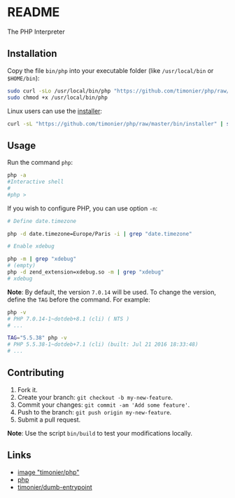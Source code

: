# README

The PHP Interpreter

## Installation

Copy the file `bin/php` into your executable folder (like `/usr/local/bin` or `$HOME/bin`):

```sh
sudo curl -sLo /usr/local/bin/php "https://github.com/timonier/php/raw/master/bin/php"
sudo chmod +x /usr/local/bin/php
```

Linux users can use the [installer](https://github.com/timonier/php/blob/master/bin/installer):

```sh
curl -sL "https://github.com/timonier/php/raw/master/bin/installer" | sudo sh -s install
```

## Usage

Run the command `php`:

```sh
php -a
#Interactive shell
#
#php >
```

If you wish to configure PHP, you can use option `-n`:

```sh
# Define date.timezone

php -d date.timezone=Europe/Paris -i | grep "date.timezone"

# Enable xdebug

php -m | grep "xdebug"
# (empty)
php -d zend_extension=xdebug.so -m | grep "xdebug"
# xdebug
```

__Note__: By default, the version `7.0.14` will be used. To change the version, define the `TAG` before the command. For example:

```sh
php -v
# PHP 7.0.14-1~dotdeb+8.1 (cli) ( NTS )
# ...

TAG="5.5.38" php -v
# PHP 5.5.38-1~dotdeb+7.1 (cli) (built: Jul 21 2016 18:33:48)
# ...
```

## Contributing

1. Fork it.
2. Create your branch: `git checkout -b my-new-feature`.
3. Commit your changes: `git commit -am 'Add some feature'`.
4. Push to the branch: `git push origin my-new-feature`.
5. Submit a pull request.

__Note__: Use the script `bin/build` to test your modifications locally.

## Links

* [image "timonier/php"](https://hub.docker.com/r/timonier/php/)
* [php](http://www.php.net/)
* [timonier/dumb-entrypoint](https://github.com/timonier/dumb-entrypoint)
